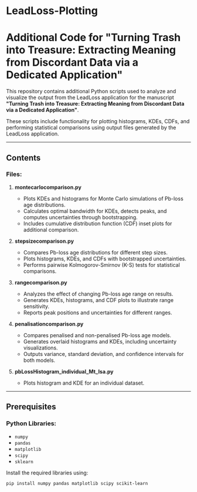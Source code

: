 # LeadLoss-Plotting
# Additional Code for "Turning Trash into Treasure: Extracting Meaning from Discordant Data via a Dedicated Application"

This repository contains additional Python scripts used to analyze and visualize the output from the LeadLoss application for the manuscript **"Turning Trash into Treasure: Extracting Meaning from Discordant Data via a Dedicated Application"**.

These scripts include functionality for plotting histograms, KDEs, CDFs, and performing statistical comparisons using output files generated by the LeadLoss application.

---

## Contents

### Files:
1. **montecarlocomparison.py**  
   - Plots KDEs and histograms for Monte Carlo simulations of Pb-loss age distributions.
   - Calculates optimal bandwidth for KDEs, detects peaks, and computes uncertainties through bootstrapping.
   - Includes cumulative distribution function (CDF) inset plots for additional comparison.

2. **stepsizecomparison.py**  
   - Compares Pb-loss age distributions for different step sizes.
   - Plots histograms, KDEs, and CDFs with bootstrapped uncertainties.
   - Performs pairwise Kolmogorov-Smirnov (K-S) tests for statistical comparisons.

3. **rangecomparison.py**  
   - Analyzes the effect of changing Pb-loss age range on results.
   - Generates KDEs, histograms, and CDF plots to illustrate range sensitivity.
   - Reports peak positions and uncertainties for different ranges.

4. **penalisationcomparison.py**  
   - Compares penalised and non-penalised Pb-loss age models.
   - Generates overlaid histograms and KDEs, including uncertainty visualizations.
   - Outputs variance, standard deviation, and confidence intervals for both models.

5. **pbLossHistogram_individual_Mt_Isa.py**  
   - Plots histogram and KDE for an individual dataset.

---

## Prerequisites

### Python Libraries:
- `numpy`
- `pandas`
- `matplotlib`
- `scipy`
- `sklearn`

Install the required libraries using:

```bash
pip install numpy pandas matplotlib scipy scikit-learn
